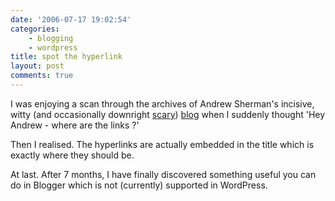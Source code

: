 ```yaml
---
date: '2006-07-17 19:02:54'
categories:
    - blogging
    - wordpress
title: spot the hyperlink
layout: post
comments: true
---
```

I was enjoying a scan through the archives of Andrew Sherman's incisive,
witty (and occasionally downright
[scary](http://andrewsherman.blogspot.com/2004/11/my-crow-costume-for-halloween.html))
[blog](http://andrewsherman.blogspot.com/) when I suddenly thought 'Hey
Andrew - where are the links ?'

Then I realised. The hyperlinks are actually embedded in the title which
is exactly where they should be.

At last. After 7 months, I have finally discovered something useful you
can do in Blogger which is not (currently) supported in WordPress.

